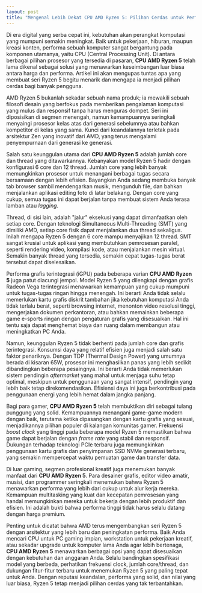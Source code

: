 ```yaml
---
layout: post
title: "Mengenal Lebih Dekat CPU AMD Ryzen 5: Pilihan Cerdas untuk Performa Andal"
---
```


Di era digital yang serba cepat ini, kebutuhan akan perangkat komputasi yang mumpuni semakin meningkat. Baik untuk pekerjaan, hiburan, maupun kreasi konten, performa sebuah komputer sangat bergantung pada komponen utamanya, yaitu CPU (Central Processing Unit). Di antara berbagai pilihan prosesor yang tersedia di pasaran, **CPU AMD Ryzen 5** telah lama dikenal sebagai solusi yang menawarkan keseimbangan luar biasa antara harga dan performa. Artikel ini akan mengupas tuntas apa yang membuat seri Ryzen 5 begitu menarik dan mengapa ia menjadi pilihan cerdas bagi banyak pengguna.

AMD Ryzen 5 bukanlah sekadar sebuah nama produk; ia mewakili sebuah filosofi desain yang berfokus pada memberikan pengalaman komputasi yang mulus dan responsif tanpa harus menguras dompet. Seri ini diposisikan di segmen menengah, namun kemampuannya seringkali menyaingi prosesor kelas atas dari generasi sebelumnya atau bahkan kompetitor di kelas yang sama. Kunci dari keandalannya terletak pada arsitektur Zen yang inovatif dari AMD, yang terus mengalami penyempurnaan dari generasi ke generasi.

Salah satu keunggulan utama dari **CPU AMD Ryzen 5** adalah jumlah core dan thread yang ditawarkannya. Kebanyakan model Ryzen 5 hadir dengan konfigurasi 6 core dan 12 thread. Jumlah core yang lebih banyak memungkinkan prosesor untuk menangani berbagai tugas secara bersamaan dengan lebih efisien. Bayangkan Anda sedang membuka banyak tab browser sambil mendengarkan musik, mengunduh file, dan bahkan menjalankan aplikasi editing foto di latar belakang. Dengan core yang cukup, semua tugas ini dapat berjalan tanpa membuat sistem Anda terasa lamban atau *lagging*.

Thread, di sisi lain, adalah "jalur" eksekusi yang dapat dimanfaatkan oleh setiap core. Dengan teknologi Simultaneous Multi-Threading (SMT) yang dimiliki AMD, setiap core fisik dapat menjalankan dua thread sekaligus. Inilah mengapa Ryzen 5 dengan 6 core mampu menyajikan 12 thread. SMT sangat krusial untuk aplikasi yang membutuhkan pemrosesan paralel, seperti rendering video, kompilasi kode, atau menjalankan mesin virtual. Semakin banyak thread yang tersedia, semakin cepat tugas-tugas berat tersebut dapat diselesaikan.

Performa grafis terintegrasi (iGPU) pada beberapa varian **CPU AMD Ryzen 5** juga patut diacungi jempol. Model Ryzen 5 yang dilengkapi dengan grafis Radeon Vega terintegrasi menawarkan kemampuan yang cukup mumpuni untuk tugas-tugas ringan hingga menengah. Ini berarti Anda tidak selalu memerlukan kartu grafis diskrit tambahan jika kebutuhan komputasi Anda tidak terlalu berat, seperti browsing internet, menonton video resolusi tinggi, mengerjakan dokumen perkantoran, atau bahkan memainkan beberapa game e-sports ringan dengan pengaturan grafis yang disesuaikan. Hal ini tentu saja dapat menghemat biaya dan ruang dalam membangun atau meningkatkan PC Anda.

Namun, keunggulan Ryzen 5 tidak berhenti pada jumlah core dan grafis terintegrasi. Konsumsi daya yang relatif efisien juga menjadi salah satu faktor penariknya. Dengan TDP (Thermal Design Power) yang umumnya berada di kisaran 65W, prosesor ini menghasilkan panas yang lebih sedikit dibandingkan beberapa pesaingnya. Ini berarti Anda tidak memerlukan sistem pendingin *aftermarket* yang mahal untuk menjaga suhu tetap optimal, meskipun untuk penggunaan yang sangat intensif, pendingin yang lebih baik tetap direkomendasikan. Efisiensi daya ini juga berkontribusi pada penggunaan energi yang lebih hemat dalam jangka panjang.

Bagi para gamer, **CPU AMD Ryzen 5** telah membuktikan diri sebagai tulang punggung yang solid. Kemampuannya menangani game-game modern dengan baik, terutama ketika dipasangkan dengan kartu grafis yang sesuai, menjadikannya pilihan populer di kalangan komunitas gamer. Frekuensi *boost clock* yang tinggi pada beberapa model Ryzen 5 memastikan bahwa game dapat berjalan dengan *frame rate* yang stabil dan responsif. Dukungan terhadap teknologi PCIe terbaru juga memungkinkan penggunaan kartu grafis dan penyimpanan SSD NVMe generasi terbaru, yang semakin mempercepat waktu pemuatan game dan transfer data.

Di luar gaming, segmen profesional kreatif juga menemukan banyak manfaat dari **CPU AMD Ryzen 5**. Para desainer grafis, editor video amatir, musisi, dan programmer seringkali menemukan bahwa Ryzen 5 menawarkan performa yang lebih dari cukup untuk alur kerja mereka. Kemampuan multitasking yang kuat dan kecepatan pemrosesan yang handal memungkinkan mereka untuk bekerja dengan lebih produktif dan efisien. Ini adalah bukti bahwa performa tinggi tidak harus selalu datang dengan harga premium.

Penting untuk dicatat bahwa AMD terus mengembangkan seri Ryzen 5 dengan arsitektur yang lebih baru dan peningkatan performa. Baik Anda mencari CPU untuk PC gaming impian, workstation untuk pekerjaan kreatif, atau sekadar upgrade untuk komputer lama Anda agar lebih bertenaga, **CPU AMD Ryzen 5** menawarkan berbagai opsi yang dapat disesuaikan dengan kebutuhan dan anggaran Anda. Selalu bandingkan spesifikasi model yang berbeda, perhatikan frekuensi clock, jumlah core/thread, dan dukungan fitur-fitur terbaru untuk menemukan Ryzen 5 yang paling tepat untuk Anda. Dengan reputasi keandalan, performa yang solid, dan nilai yang luar biasa, Ryzen 5 tetap menjadi pilihan cerdas yang tak terbantahkan.
